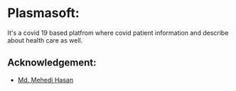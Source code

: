 
# Plasmasoft:

It's a covid 19 based platfrom where covid patient information and describe about health care as well.



## Acknowledgement:

 - [Md. Mehedi Hasan](https://github.com/immehadi7)


